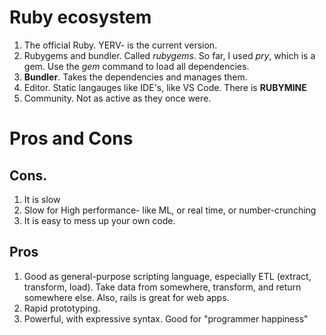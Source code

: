 # Ruby ecosystem


1. The official Ruby. YERV- is the current version.
2. Rubygems and bundler. Called *rubygems*. So far, I used *pry*, which is a gem. Use the *gem* command to load all dependencies.
3. **Bundler**. Takes the dependencies and manages them.
4. Editor. Static langauges like IDE's, like VS Code. There is **RUBYMINE**
5. Community. Not as active as they once were.

# Pros and Cons

## Cons.
1. It is slow
2. Slow for High performance- like ML, or real time, or number-crunching
3. It is easy to mess up your own code.

## Pros

1. Good as general-purpose scripting language, especially ETL (extract, transform, load). Take data from somewhere, transform, and return somewhere else. Also, rails is great for web apps.
2. Rapid prototyping.
3. Powerful, with expressive syntax. Good for "programmer happiness"


